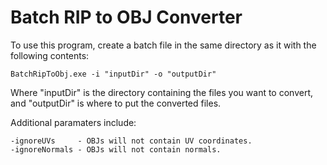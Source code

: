 # Batch RIP to OBJ Converter
To use this program, create a batch file in the same directory as it with the following contents:
```
BatchRipToObj.exe -i "inputDir" -o "outputDir"
```
Where "inputDir" is the directory containing the files you want to convert, and "outputDir" is where to put the converted files.

Additional paramaters include:
```
-ignoreUVs     - OBJs will not contain UV coordinates.
-ignoreNormals - OBJs will not contain normals.
```